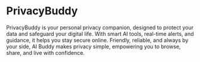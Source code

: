 # PrivacyBuddy
PrivacyBuddy is your personal privacy companion, designed to protect your data and safeguard your digital life. With smart AI tools, real-time alerts, and guidance, it helps you stay secure online. Friendly, reliable, and always by your side, AI Buddy makes privacy simple, empowering you to browse, share, and live with confidence.
